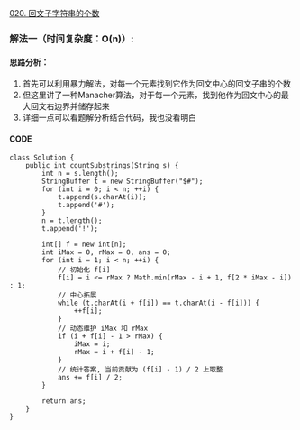 [020. 回文子字符串的个数](https://leetcode.cn/problems/a7VOhD/)
### 解法一（时间复杂度：O(n)）:
#### 思路分析：
1. 首先可以利用暴力解法，对每一个元素找到它作为回文中心的回文子串的个数
2. 但这里讲了一种Manacher算法，对于每一个元素，找到他作为回文中心的最大回文右边界并储存起来
3. 详细一点可以看题解分析结合代码，我也没看明白
#### CODE
```
class Solution {
    public int countSubstrings(String s) {
        int n = s.length();
        StringBuffer t = new StringBuffer("$#");
        for (int i = 0; i < n; ++i) {
            t.append(s.charAt(i));
            t.append('#');
        }
        n = t.length();
        t.append('!');

        int[] f = new int[n];
        int iMax = 0, rMax = 0, ans = 0;
        for (int i = 1; i < n; ++i) {
            // 初始化 f[i]
            f[i] = i <= rMax ? Math.min(rMax - i + 1, f[2 * iMax - i]) : 1;
            // 中心拓展
            while (t.charAt(i + f[i]) == t.charAt(i - f[i])) {
                ++f[i];
            }
            // 动态维护 iMax 和 rMax
            if (i + f[i] - 1 > rMax) {
                iMax = i;
                rMax = i + f[i] - 1;
            }
            // 统计答案, 当前贡献为 (f[i] - 1) / 2 上取整
            ans += f[i] / 2;
        }

        return ans;
    }
}
```
